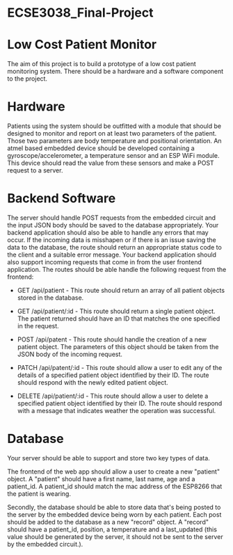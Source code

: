 # ECSE3038_Final-Project
# Low Cost Patient Monitor
  The aim of this project is to build a prototype of a low cost patient monitoring system. There should be a hardware and a software component to the project.

# Hardware
  Patients using the system should be outfitted with a module that should be designed to monitor and report on at least two parameters of the patient. Those two parameters are     body temperature and positional orientation.
  An atmel based embedded device should be developed containing a gyroscope/accelerometer, a temperature sensor and an ESP WiFi module. This device should read the value from     these sensors and make a POST request to a server.

# Backend Software
  The server should handle POST requests from the embedded circuit and the input JSON body should be saved to the database appropriately. Your backend application should also be   able to handle any errors that may occur. If the incoming data is misshapen or if there is an issue saving the data to the database, the route should return an appropriate       status code to the client and a suitable error message. Your backend application should also support incoming requests that come in from the user frontend application. The       routes should be able handle the following request from the frontend:

* GET /api/patient - This route should return an array of all patient objects stored in the database.

* GET /api/patient/:id - This route should return a single patient object. The patient returned should have an ID that matches the one specified in the request.

* POST /api/patent - This route should handle the creation of a new patient object. The parameters of this object should be taken from the JSON body of the incoming request.

* PATCH /api/patent/:id - This route should allow a user to edit any of the details of a specified patient object identified by their ID. The route should respond with the newly edited patient object.

* DELETE /api/patient/:id - This route should allow a user to delete a specified patient object identified by their ID. The route should respond with a message that indicates weather the operation was successful.

# Database

Your server should be able to support and store two key types of data. 

The frontend of the web app should allow a user to create a new "patient" object. A "patient" should have a first name, last name, age and a patient_id. A patient_id should match the mac address of the ESP8266 that the patient is wearing. 

Secondly, the database should be able to store data that's being posted to the server by the embedded device being worn by each patient. Each post should be added to the database as a new "record" object. A "record" should have a patient_id, position, a temperature and a last_updated (this value should be generated by the server, it should not be sent to the server by the embedded circuit.).
